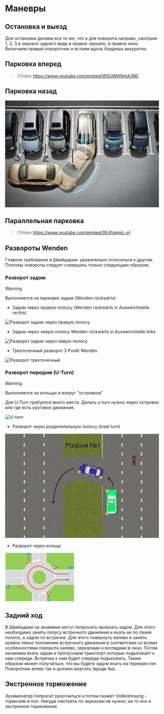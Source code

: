 # Маневры
## Остановка и выезд
Для остановки делаем все то же, что и для поворота направо, смотрим 1, 2, 3 в зеркало заднего вида в правое зеркало, в правое окно. Включаем правый поворотник и встаем вдоль бордюра аккуратно.
## Парковка вперед

> [!Video https://www.youtube.com/embed/WSUIMXNmA3M]

## Парковка назад

![Парковка задом](../images/back_park.jpeg)

## Параллельная парковка

> [!Video https://www.youtube.com/embed/SErKjqmpL-o]

## Развороты Wenden
Главное требование в Швейцарии: уважительно относиться к другим. Поэтому повороты следует совершать только следующим образом:

### Разворот задом

> [!WARNING] 
> Выполняется на парковке задом (Wenden rückwärts)

* Задом через правую полосу (Wenden rückwärts in Ausweichstelle rechts)

![Разворот задом через правую полосу](https://upload.wikimedia.org/wikibooks/de/2/26/Autofahren_Man%C3%B6ver_2PWR.png?20101006112324)

* Задом через левую полосу Wenden rückwärts in Ausweichstelle links

![Разворот задом через левую полосу](https://upload.wikimedia.org/wikibooks/de/d/dd/Autofahren_Man%C3%B6ver_2PWL.png?20101006112359)

* Трехточечный разворот 3 Punkt Wenden

![Разворот трехточечный](https://upload.wikimedia.org/wikibooks/de/e/e8/Autofahren_Man%C3%B6ver_3PW.png)

### Разворот передом (U-Turn)

> [!WARNING]
> Выполняется на кольцах и вокруг "островков" 

Для U-Turn требуется много места. Делать u-turn нужно через островки или где есть круговое движение.

![U-turn](https://upload.wikimedia.org/wikibooks/de/thumb/0/0a/Autofahren_Man%C3%B6ver_U-Turn.png/576px-Autofahren_Man%C3%B6ver_U-Turn.png)

* Разворот через разделительную полосу (insel turn)

![Разворот через разделительную полосу](../images/uturn.jpeg)

* Разворот через кольцо

![Разворот через кольцо](../images/ring_turn.png)

## Задний ход

В Швейцарии на экзамене могут попросить проехать задом. Для этого необходимо занять полусу встречного движения и ехать не по своей полосе, а задом по встречке. Для этого повернуть налево и занять крайне левое положение встречного движения в соответсвии со всеми особенностями поворота налево, зеркалами и взглядами в окно. Потом начинаем ехать задом и пропускаем транспорт которые подъезжает к нам спереди. Встречка к нам будет спереди подъезжать. Таким образом может получиться, что вы будете задом ехать на перекрестке. Поворотник влево так и должен моргать (вроде бы).

## Экстренное торможение

Экзаменатор попросит разогнаться и потом скажет Vollbremsung - тормозим в пол. Никуда смотреть по зеркалам не нужно, на то оно и экстренное торможение.
